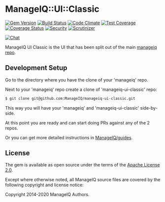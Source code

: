 # ManageIQ::UI::Classic

[![Gem Version](https://badge.fury.io/rb/manageiq-ui-classic.svg)](http://badge.fury.io/rb/manageiq-ui-classic)
[![Build Status](https://travis-ci.com/ManageIQ/manageiq-ui-classic.svg?branch=kasparov)](https://travis-ci.com/ManageIQ/manageiq-ui-classic)
[![Code Climate](https://codeclimate.com/github/ManageIQ/manageiq-ui-classic.svg)](https://codeclimate.com/github/ManageIQ/manageiq-ui-classic)
[![Test Coverage](https://codeclimate.com/github/ManageIQ/manageiq-ui-classic/badges/coverage.svg)](https://codeclimate.com/github/ManageIQ/manageiq-ui-classic/coverage)
[![Coverage Status](https://coveralls.io/repos/github/ManageIQ/manageiq-ui-classic/badge.svg?branch=kasparov)](https://coveralls.io/github/ManageIQ/manageiq-ui-classic?branch=kasparov)
[![Security](https://hakiri.io/github/ManageIQ/manageiq-ui-classic/kasparov.svg)](https://hakiri.io/github/ManageIQ/manageiq-ui-classic/kasparov)
[![Scrutinizer](https://scrutinizer-ci.com/g/ManageIQ/manageiq-ui-classic/badges/quality-score.png?b=master)](https://scrutinizer-ci.com/g/ManageIQ/manageiq-ui-classic/?branch=master)

[![Chat](https://badges.gitter.im/Join%20Chat.svg)](https://gitter.im/ManageIQ/manageiq/ui?utm_source=badge&utm_medium=badge&utm_campaign=pr-badge&utm_content=badge)

ManageIQ UI Classic is the UI that has been split out of the main [manageiq repo](https://github.com/ManageIQ/manageiq).

## Development Setup

Go to the directory where you have the clone of your 'manageiq' repo.

Next to your 'manageiq' repo create a clone of 'manageiq-ui-classic' repo:

```bash
$ git clone git@github.com:ManageIQ/manageiq-ui-classic.git
```

This way you will have your 'manageiq' and 'manageiq-ui-classic' side-by-side.

At this point you are ready and can start doing PRs against any of the 2 repos.

Or you can get more detailed instructions in [ManageIQ/guides](https://github.com/ManageIQ/guides/blob/master/developer_setup/plugins.md).

## License

The gem is available as open source under the terms of the [Apache License 2.0](https://opensource.org/licenses/apache-2.0).

Except where otherwise noted, all ManageIQ source files are covered by
the following copyright and license notice:

Copyright 2014-2020 ManageIQ Authors.
